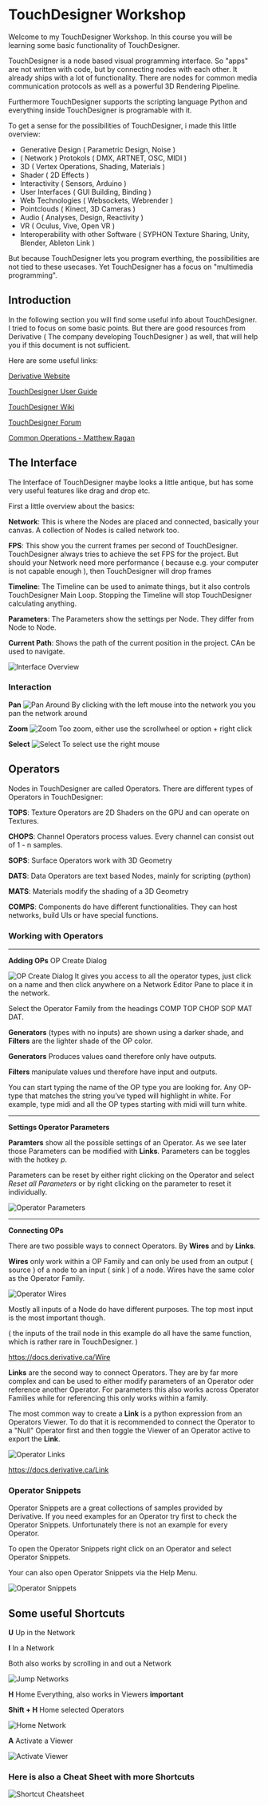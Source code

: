 # TouchDesigner Workshop

Welcome to my TouchDesigner Workshop. In this course you will be learning some basic functionality of TouchDesigner.

TouchDesigner is a node based visual programming interface. So "apps" are not written with code, but by connecting nodes with each other. It already ships with a lot of functionality. There are nodes for common media communication protocols as well as a powerful 3D Rendering Pipeline.

Furthermore TouchDesigner supports the scripting language Python and everything inside TouchDesigner is programable with it.

To get a sense for the possibilities of TouchDesigner, i made this little overview:

- Generative Design ( Parametric Design, Noise )
- ( Network ) Protokols ( DMX, ARTNET, OSC, MIDI )
- 3D ( Vertex Operations, Shading, Materials )
- Shader ( 2D Effects )
- Interactivity ( Sensors, Arduino )
- User Interfaces ( GUI Building, Binding )
- Web Technologies ( Websockets, Webrender )
- Pointclouds ( Kinect, 3D Cameras )
- Audio ( Analyses, Design, Reactivity )
- VR ( Oculus, Vive, Open VR )
- Interoperability with other Software ( SYPHON Texture Sharing, Unity, Blender, Ableton Link )

But because TouchDesigner lets you program everthing, the possibilities are not tied to these usecases. Yet TouchDesigner has a focus on "multimedia programming".

## Introduction

In the following section you will find some useful info about TouchDesigner. I tried to focus on some basic points. But there are good resources from Derivative ( The company developing TouchDesigner ) as well, that will help you if this document is not sufficient.

Here are some useful links:

[Derivative Website](https://www.derivative.ca)

[TouchDesigner User Guide](https://derivative.ca/UserGuide/)

[TouchDesigner Wiki](https://docs.derivative.ca/Main_Page)

[TouchDesigner Forum](https://forum.derivative.ca)

[Common Operations - Matthew Ragan ](https://matthewragan.com/teaching-resources/touchdesigner/touchdesigner-common-operations-cheat-sheet/)

## The Interface

The Interface of TouchDesigner maybe looks a little antique, but has some very useful features like drag and drop etc.

First a little overview about the basics:

**Network**: This is where the Nodes are placed and connected, basically your canvas. A collection of Nodes is called network too.

**FPS**: This show you the current frames per second of TouchDesigner. TouchDesigner always tries to achieve the set FPS for the project. But should your Network need more performance ( because e.g. your computer is not capable enough ), then TouchDesigner will drop frames

**Timeline**: The Timeline can be used to animate things, but it also controls TouchDesigner Main Loop. Stopping the Timeline will stop TouchDesigner calculating anything.

**Parameters**: The Parameters show the settings per Node. They differ from Node to Node.

**Current Path**: Shows the path of the current position in the project. CAn be used to navigate.

![Interface Overview](./images/interface.png)

### Interaction

**Pan**
![Pan Around](./images/interface-pan.gif)
By clicking with the left mouse into the network you you pan the network around

**Zoom**
![Zoom](./images/interface-zoom.gif)
Too zoom, either use the scrollwheel or option + right click

**Select**
![Select](./images/interface-select.gif)
To select use the right mouse

## Operators

Nodes in TouchDesigner are called Operators. There are different types of Operators in TouchDesigner:

**TOPS**: Texture Operators are 2D Shaders on the GPU and can operate on Textures.

**CHOPS**: Channel Operators process values. Every channel can consist out of 1 - n samples.

**SOPS**: Surface Operators work with 3D Geometry

**DATS**: Data Operators are text based Nodes, mainly for scripting (python)

**MATS**: Materials modify the shading of a 3D Geometry

**COMPS**: Components do have different functionalities. They can host networks, build UIs or have special functions.

### Working with Operators

---

**Adding OPs** OP Create Dialog

![OP Create Dialog](./images/operatrs-create.gif)
It gives you access to all the operator types, just click on a name and then click anywhere on a Network Editor Pane to place it in the network.

Select the Operator Family from the headings COMP TOP CHOP SOP MAT DAT.

**Generators** (types with no inputs) are shown using a darker shade, and **Filters** are the lighter shade of the OP color.

**Generators** Produces values oand therefore only have outputs.

**Filters** manipulate values und therefore have input and outputs.

You can start typing the name of the OP type you are looking for. Any OP-type that matches the string you’ve typed will highlight in white. For example, type midi and all the OP types starting with midi will turn white.

---

**Settings Operator Parameters**

**Paramters** show all the possible settings of an Operator. As we see later those Parameters can be modified with **Links**. Parameters can be toggles with the hotkey _p_.

Parameters can be reset by either right clicking on the Operator and select _Reset all Parameters_ or by right clicking on the parameter to reset it individually.

![Operator Parameters](./images/operators-parameters.gif)

---

**Connecting OPs**

There are two possible ways to connect Operators. By **Wires** and by **Links**.

**Wires** only work within a OP Family and can only be used from an output ( source ) of a node to an input ( sink ) of a node. Wires have the same color as the Operator Family.

![Operator Wires](./images/operators-wires.gif)

Mostly all inputs of a Node do have different purposes. The top most input is the most important though.

( the inputs of the trail node in this example do all have the same function, which is rather rare in TouchDesigner. )

https://docs.derivative.ca/Wire

**Links** are the second way to connect Operators. They are by far more complex and can be used to either modify parameters of an Operator oder reference another Operator. For parameters this also works across Operator Families while for referencing this only works within a family.

The most common way to create a **Link** is a python expression from an Operators Viewer. To do that it is recommended to connect the Operator to a "Null" Operator first and then toggle the Viewer of an Operator active to export the **Link**.

![Operator Links](./images/operator-links.gif)

https://docs.derivative.ca/Link

### Operator Snippets

Operator Snippets are a great collections of samples provided by Derivative. If you need examples for an Operator try first to check the Operator Snippets. Unfortunately there is not an example for every Operator.

To open the Operator Snippets right click on an Operator and select Operator Snippets.

Your can also open Operator Snippets via the Help Menu.

![Operator Snippets](./images/operator-snippets.gif)

## Some useful Shortcuts

**U** Up in the Network

**I** In a Network

Both also works by scrolling in and out a Network

![Jump Networks](./images/jumo-in-out-network.gif)

**H** Home Everything, also works in Viewers **important**

**Shift + H** Home selected Operators

![Home Network](./images/homing.gif)

**A** Activate a Viewer

![Activate Viewer](./images/activating-viewer.gif)

### Here is also a Cheat Sheet with more Shortcuts

![Shortcut Cheatsheet](./images/cheat-sheet.png)
